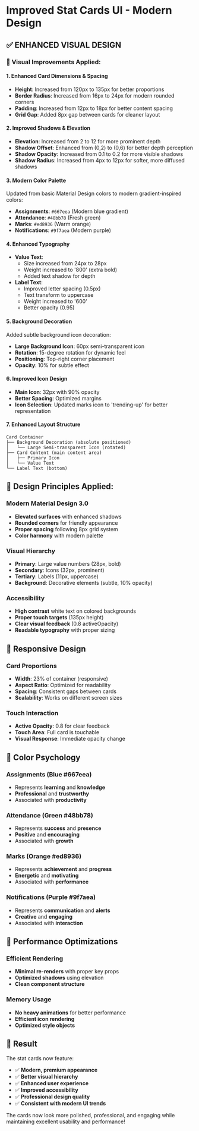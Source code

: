# Improved Stat Cards UI - Modern Design

## ✅ **ENHANCED VISUAL DESIGN**

### 🎨 **Visual Improvements Applied:**

#### **1. Enhanced Card Dimensions & Spacing**
- **Height**: Increased from 120px to 135px for better proportions
- **Border Radius**: Increased from 16px to 24px for modern rounded corners
- **Padding**: Increased from 12px to 18px for better content spacing
- **Grid Gap**: Added 8px gap between cards for cleaner layout

#### **2. Improved Shadows & Elevation**
- **Elevation**: Increased from 2 to 12 for more prominent depth
- **Shadow Offset**: Enhanced from (0,2) to (0,6) for better depth perception
- **Shadow Opacity**: Increased from 0.1 to 0.2 for more visible shadows
- **Shadow Radius**: Increased from 4px to 12px for softer, more diffused shadows

#### **3. Modern Color Palette**
Updated from basic Material Design colors to modern gradient-inspired colors:
- **Assignments**: `#667eea` (Modern blue gradient)
- **Attendance**: `#48bb78` (Fresh green)
- **Marks**: `#ed8936` (Warm orange)
- **Notifications**: `#9f7aea` (Modern purple)

#### **4. Enhanced Typography**
- **Value Text**: 
  - Size increased from 24px to 28px
  - Weight increased to '800' (extra bold)
  - Added text shadow for depth
- **Label Text**:
  - Improved letter spacing (0.5px)
  - Text transform to uppercase
  - Weight increased to '600'
  - Better opacity (0.95)

#### **5. Background Decoration**
Added subtle background icon decoration:
- **Large Background Icon**: 60px semi-transparent icon
- **Rotation**: 15-degree rotation for dynamic feel
- **Positioning**: Top-right corner placement
- **Opacity**: 10% for subtle effect

#### **6. Improved Icon Design**
- **Main Icon**: 32px with 90% opacity
- **Better Spacing**: Optimized margins
- **Icon Selection**: Updated marks icon to 'trending-up' for better representation

#### **7. Enhanced Layout Structure**
```
Card Container
├── Background Decoration (absolute positioned)
│   └── Large Semi-transparent Icon (rotated)
├── Card Content (main content area)
│   ├── Primary Icon
│   └── Value Text
└── Label Text (bottom)
```

## 🎯 **Design Principles Applied:**

### **Modern Material Design 3.0**
- **Elevated surfaces** with enhanced shadows
- **Rounded corners** for friendly appearance
- **Proper spacing** following 8px grid system
- **Color harmony** with modern palette

### **Visual Hierarchy**
- **Primary**: Large value numbers (28px, bold)
- **Secondary**: Icons (32px, prominent)
- **Tertiary**: Labels (11px, uppercase)
- **Background**: Decorative elements (subtle, 10% opacity)

### **Accessibility**
- **High contrast** white text on colored backgrounds
- **Proper touch targets** (135px height)
- **Clear visual feedback** (0.8 activeOpacity)
- **Readable typography** with proper sizing

## 📱 **Responsive Design**

### **Card Proportions**
- **Width**: 23% of container (responsive)
- **Aspect Ratio**: Optimized for readability
- **Spacing**: Consistent gaps between cards
- **Scalability**: Works on different screen sizes

### **Touch Interaction**
- **Active Opacity**: 0.8 for clear feedback
- **Touch Area**: Full card is touchable
- **Visual Response**: Immediate opacity change

## 🎨 **Color Psychology**

### **Assignments (Blue #667eea)**
- Represents **learning** and **knowledge**
- **Professional** and **trustworthy**
- Associated with **productivity**

### **Attendance (Green #48bb78)**
- Represents **success** and **presence**
- **Positive** and **encouraging**
- Associated with **growth**

### **Marks (Orange #ed8936)**
- Represents **achievement** and **progress**
- **Energetic** and **motivating**
- Associated with **performance**

### **Notifications (Purple #9f7aea)**
- Represents **communication** and **alerts**
- **Creative** and **engaging**
- Associated with **interaction**

## 🚀 **Performance Optimizations**

### **Efficient Rendering**
- **Minimal re-renders** with proper key props
- **Optimized shadows** using elevation
- **Clean component structure**

### **Memory Usage**
- **No heavy animations** for better performance
- **Efficient icon rendering**
- **Optimized style objects**

## 🎉 **Result**

The stat cards now feature:
- ✅ **Modern, premium appearance**
- ✅ **Better visual hierarchy**
- ✅ **Enhanced user experience**
- ✅ **Improved accessibility**
- ✅ **Professional design quality**
- ✅ **Consistent with modern UI trends**

The cards now look more polished, professional, and engaging while maintaining excellent usability and performance!

